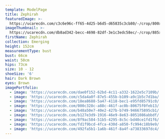 ```yaml
---
template: ModelPage
title: Zephirah
featuredImage: >-
  https://ucarecdn.com/c3c6e96c-ff65-4d25-b6d5-d65835c3cb80/-/crop/800x492/0,0/-/preview/
imageThumbnail: >-
  https://ucarecdn.com/db8ad342-becc-4698-82df-3e1c3edc58ec/-/crop/885x1202/371,313/-/preview/
firstName: Zephirah
collection: Emerging
height: 152cm
measurementType: bust
bust: 66cm
waist: 50cm
hips: 73cm
size: 10 - 12
shoeSize: '6'
hair: Dark Brown
eyes: Brown
imagePortfolio:
  - image: 'https://ucarecdn.com/dae0f152-62bd-4c11-a332-1622e5c7109b/'
  - image: 'https://ucarecdn.com/c5da4a0f-87e5-455b-b109-a9c1b5c7d1ba/'
  - image: 'https://ucarecdn.com/18ea8688-5a47-4118-bec1-e95fd85791c0/'
  - image: 'https://ucarecdn.com/000c328c-a88c-461f-ac0b-80675f0feb13/'
  - image: 'https://ucarecdn.com/b48a50e7-40e2-427b-b749-946675895cb1/'
  - image: 'https://ucarecdn.com/b127e3d9-1916-46e9-8e63-8051086abbdf/'
  - image: 'https://ucarecdn.com/8f9ac584-51b5-4295-8c5c-bd40ce1fd1f6/'
  - image: 'https://ucarecdn.com/fd1f9bcd-4fca-430d-a850-fc994c18b9e9/'
  - image: 'https://ucarecdn.com/492fa5b1-1a6b-461f-8a4f-a73833697dc4/'
---
```


